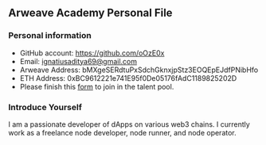 ## Arweave Academy Personal File

### Personal information

- GitHub account: https://github.com/oOzE0x
- Email: ignatiusaditya69@gmail.com
- Arweave Address: bMXgeSERdtuPxSdchGknxjpStz3EOQEpEJdfPNibHfo
- ETH Address: 0xBC9612221e741E95f0De05176fAdC1189825202D
- Please finish this [form](https://docs.google.com/forms/d/e/1FAIpQLSfWA5fIIcBgmRppm3jNz5vmf9Mai_QMVil-2pO4r7YKn_Zhtw/viewform?usp=sf_link) to join in the talent pool.

### Introduce Yourself
I am a passionate developer of dApps on various web3 chains. I currently work as a freelance node developer, node runner, and node operator.

